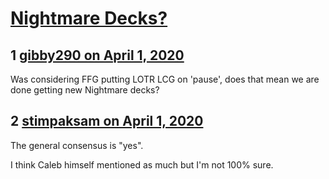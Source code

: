 # [Nightmare Decks?](https://community.fantasyflightgames.com/topic/307374-nightmare-decks/)

## 1 [gibby290 on April 1, 2020](https://community.fantasyflightgames.com/topic/307374-nightmare-decks/?do=findComment&comment=3922638)

Was considering FFG putting LOTR LCG on 'pause', does that mean we are done getting new Nightmare decks?  

## 2 [stimpaksam on April 1, 2020](https://community.fantasyflightgames.com/topic/307374-nightmare-decks/?do=findComment&comment=3922647)

The general consensus is "yes".

I think Caleb himself mentioned as much but I'm not 100% sure.

